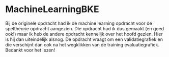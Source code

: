 # MachineLearningBKE
Bij de originele opdracht had ik de machine learning opdracht voor de speltheorie opdracht aangezien. Die opdracht had ik dus gemaakt (en goed ook!)
maar ik heb de andere opdracht kennelijk over het hoofd gezien. Hier is hij dan uiteindelijk alsnog. De opdracht vraagt om een validatiegrafiek
en die verschijnt dan ook na het wegklikken van de training evaluatiegrafiek. Bedankt voor het lezen!
